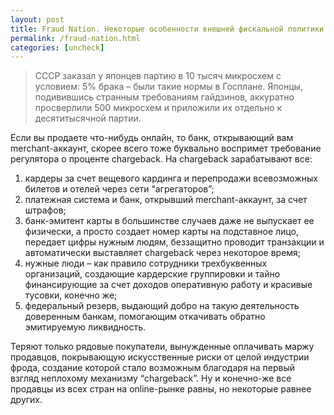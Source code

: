 ```yaml
---
layout: post
title: Fraud Nation. Некоторые особенности внешней фискальной политики.
permalink: /fraud-nation.html
categories: [uncheck]
---
```


> СССР заказал у японцев партию в 10 тысяч микросхем с условием: 5% брака – были такие нормы в Госплане. Японцы, подивившись странным требованиям гайдзинов, аккуратно просверлили 500 микросхем и приложили их отдельно к десятитысячной партии.

Если вы продаете что-нибудь онлайн, то банк, открывающий вам merchant-аккаунт, скорее всего тоже буквально воспримет требование регулятора о проценте chargeback. На chargeback зарабатывают все:

1. кардеры за счет вещевого кардинга и перепродажи всевозможных билетов и отелей через сети “агрегаторов”;
2. платежная система и банк, открывший merchant-аккаунт, за счет штрафов;
3. банк-эмитент карты в большинстве случаев даже не выпускает ее физически, а просто создает номер карты на подставное лицо, передает цифры нужным людям, беззащитно проводит транзакции и автоматически выставляет chargeback через некоторое время;
4. нужные люди – как правило сотрудники трехбуквенных организаций, создающие кардерские группировки и тайно финансирующие за счет доходов оперативную работу и красивые тусовки, конечно же;
5. федеральный резерв, выдающий добро на такую деятельность доверенным банкам, помогающим откачивать обратно эмитируемую ликвидность.
 
Теряют только рядовые покупатели, вынужденные оплачивать маржу продавцов, покрывающую искусственные риски от целой индустрии фрода, создание которой стало возможным благодаря на первый взгляд неплохому механизму “chargeback”. Ну и конечно-же все продавцы из всех стран на online-рынке равны, но некоторые равнее других.
